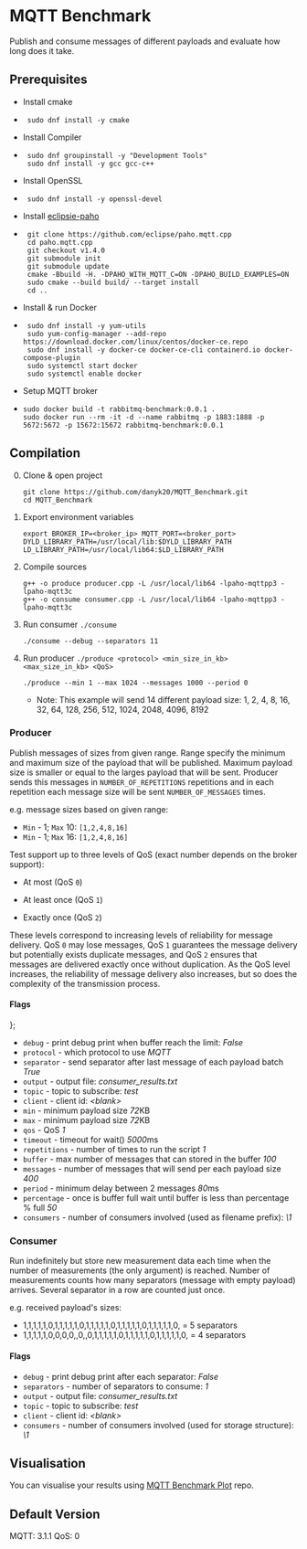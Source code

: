 # MQTT Benchmark

Publish and consume messages of different payloads and evaluate how long does it take.

## Prerequisites

- Install cmake
- ```shell
   sudo dnf install -y cmake
   ```

- Install Compiler
- ```shell
   sudo dnf groupinstall -y "Development Tools"
   sudo dnf install -y gcc gcc-c++
   ```

- Install OpenSSL
- ```shell
   sudo dnf install -y openssl-devel
   ```

- Install [eclipsie-paho](https://github.com/eclipse-paho/paho.mqtt.cpp)
- ```shell
   git clone https://github.com/eclipse/paho.mqtt.cpp
   cd paho.mqtt.cpp
   git checkout v1.4.0
   git submodule init
   git submodule update
   cmake -Bbuild -H. -DPAHO_WITH_MQTT_C=ON -DPAHO_BUILD_EXAMPLES=ON
   sudo cmake --build build/ --target install
   cd ..
   ```

- Install & run Docker
- ```shell
   sudo dnf install -y yum-utils  
   sudo yum-config-manager --add-repo https://download.docker.com/linux/centos/docker-ce.repo
   sudo dnf install -y docker-ce docker-ce-cli containerd.io docker-compose-plugin
   sudo systemctl start docker
   sudo systemctl enable docker
   ```

- Setup MQTT broker
-  ```shell
   sudo docker build -t rabbitmq-benchmark:0.0.1 .
   sudo docker run --rm -it -d --name rabbitmq -p 1883:1888 -p 5672:5672 -p 15672:15672 rabbitmq-benchmark:0.0.1
   ```

## Compilation

0. Clone & open project
   ```shell
   git clone https://github.com/danyk20/MQTT_Benchmark.git
   cd MQTT_Benchmark
   ```

1. Export environment variables
    ```shell
    export BROKER_IP=<broker_ip> MQTT_PORT=<broker_port> DYLD_LIBRARY_PATH=/usr/local/lib:$DYLD_LIBRARY_PATH LD_LIBRARY_PATH=/usr/local/lib64:$LD_LIBRARY_PATH
    ```

2. Compile sources

    ```shell
    g++ -o produce producer.cpp -L /usr/local/lib64 -lpaho-mqttpp3 -lpaho-mqtt3c
    g++ -o consume consumer.cpp -L /usr/local/lib64 -lpaho-mqttpp3 -lpaho-mqtt3c
    ```

3. Run consumer `./consume`

    ```shell
    ./consume --debug --separators 11
    ```
4. Run producer `./produce <protocol> <min_size_in_kb> <max_size_in_kb> <QoS>`

   ```shell
   ./produce --min 1 --max 1024 --messages 1000 --period 0
    ```
    - Note: This example will send 14 different payload size: 1, 2, 4, 8, 16, 32, 64, 128, 256, 512, 1024, 2048, 4096,
      8192

### Producer

Publish messages of sizes from given range. Range specify the minimum and maximum size of the payload that will be
published. Maximum payload size is smaller or equal to the larges payload that will be sent. Producer sends this
messages in `NUMBER_OF_REPETITIONS` repetitions and in each repetition each message size will be sent
`NUMBER_OF_MESSAGES` times.

e.g. message sizes based on given range:

- `Min` - 1; `Max` 10: `[1,2,4,8,16]`
- `Min` - 1; `Max` 16: `[1,2,4,8,16]`

Test support up to three levels of QoS (exact number depends on the broker support):

- At most  (QoS `0`)

- At least once (QoS `1`)

- Exactly once (QoS `2`)

These levels correspond to increasing levels of reliability for message delivery. QoS `0` may lose messages, QoS `1`
guarantees the message delivery but potentially exists duplicate messages, and QoS `2` ensures that messages are
delivered exactly once without duplication. As the QoS level increases, the reliability of message delivery also
increases, but so does the complexity of the transmission process.

#### Flags
};

- `debug` - print debug print when buffer reach the limit: *False*
- `protocol` - which protocol to use *MQTT*
- `separator` - send separator after last message of each payload batch *True*
- `output` - output file: *consumer_results.txt*
- `topic` - topic to subscribe: *test*
- `client` - client id: *\<blank>*
- `min` - minimum payload size *72*KB
- `max` - minimum payload size *72*KB
- `qos` - QoS *1*
- `timeout` - timeout for wait() *5000*ms
- `repetitions` - number of times to run the script *1*
- `buffer` - max number of messages that can stored in the buffer *100*
- `messages` - number of messages that will send per each payload size *400*
- `period` - minimum delay between 2 messages *80*ms
- `percentage` - once is buffer full wait until buffer is less than percentage % full *50*
- `consumers` - number of consumers involved (used as filename prefix): *\1*

### Consumer

Run indefinitely but store new measurement data each time when the number of measurements (the only argument) is
reached. Number of measurements counts how many separators (message with empty payload) arrives. Several separator in a
row are counted just once.

e.g. received payload's sizes:

- 1,1,1,1,1,0,1,1,1,1,1,0,1,1,1,1,1,0,1,1,1,1,1,0,1,1,1,1,1,0, = 5 separators
- 1,1,1,1,1,0,0,0,0,,0,,0,1,1,1,1,1,0,1,1,1,1,1,0,1,1,1,1,1,0, = 4 separators

#### Flags

- `debug` - print debug print after each separator: *False*
- `separators` - number of separators to consume: *1*
- `output` - output file: *consumer_results.txt*
- `topic` - topic to subscribe: *test*
- `client` - client id: *\<blank>*
- `consumers` - number of consumers involved (used for storage structure): *\1* 

## Visualisation

You can visualise your results using [MQTT Benchmark Plot](https://github.com/danyk20/MQTT_Benchmark_Plot) repo.

## Default Version

MQTT: 3.1.1
QoS: 0
